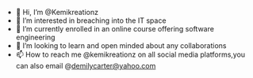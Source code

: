 - 👋 Hi, I’m @Kemikreationz
- 👀 I’m interested in breaching into the IT space
- 🌱 I’m currently enrolled in an online course offering software engineering 
- 💞️ I’m looking to learn and open minded about any collaborations 
- 📫 How to reach me @kemikreationz on all social media platforms,you can also email @demilycarter@yahoo.com

<!---
Kemikreationz/Kemikreationz is a ✨ special ✨ repository because its `README.md` (this file) appears on your GitHub profile.
You can click the Preview link to take a look at your changes.
--->
